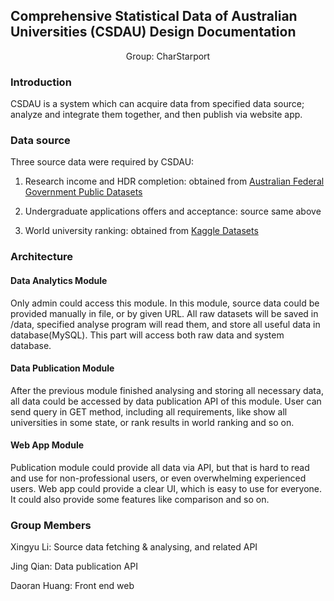 ## Comprehensive Statistical Data of Australian Universities (CSDAU) Design Documentation

<center>Group: CharStarport</center>


### Introduction

CSDAU is a system which can acquire data from specified data source; analyze and integrate them together, and then publish via website app.

### Data source

Three source data were required by CSDAU:

1. Research income and HDR completion: obtained from [Australian Federal Government Public Datasets](https://data.gov.au/)

2. Undergraduate applications offers and acceptance: source same above

3. World university ranking: obtained from [Kaggle Datasets](https://www.kaggle.com/datasets)

### Architecture

#### Data Analytics Module

Only admin could access this module.  In this module, source data could be provided manually in file, or by given URL.  All raw datasets will be saved in /data, specified analyse program will read them, and store all useful data in database(MySQL).  This part will access both raw data and system database.

#### Data Publication Module

After the previous module finished analysing and storing all necessary data, all data could be accessed by data publication API of this module.  User can send query in GET method, including all requirements, like show all universities in some state, or rank results in world ranking and so on.

#### Web App Module

Publication module could provide all data via API, but that is hard to read and use for non-professional users, or even overwhelming experienced users.  Web app could provide a clear UI, which is easy to use for everyone.  It could also provide some features like comparison and so on.

### Group Members

Xingyu Li: Source data fetching & analysing, and related API

Jing Qian: Data publication API

Daoran Huang: Front end web